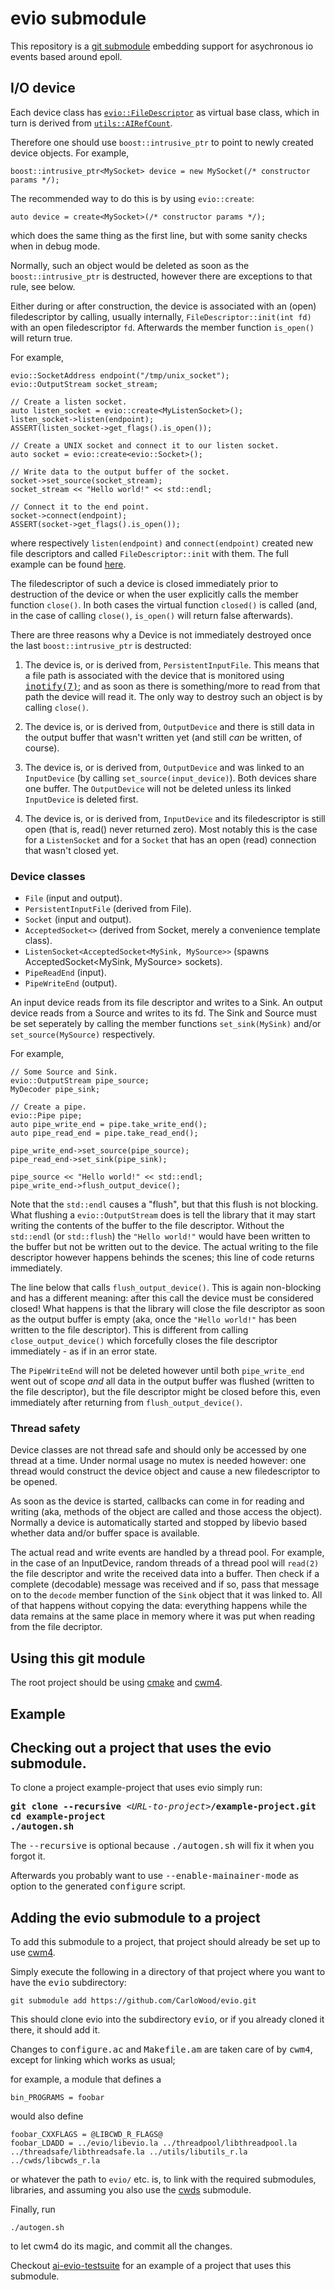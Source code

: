 # evio submodule

This repository is a [git submodule](https://git-scm.com/book/en/v2/Git-Tools-Submodules)
embedding support for asychronous io events based around epoll.

## I/O device

Each device class has [`evio::FileDescriptor`](Device.h) as virtual base class, which in turn is derived
from [`utils::AIRefCount`](https://github.com/CarloWood/ai-utils/blob/master/AIRefCount.h).

Therefore one should use `boost::intrusive_ptr` to point to newly created device objects. For example,

```
boost::intrusive_ptr<MySocket> device = new MySocket(/* constructor params */);
```

The recommended way to do this is by using `evio::create`:

```
auto device = create<MySocket>(/* constructor params */);
```

which does the same thing as the first line, but with some sanity checks when in debug mode.

Normally, such an object would be deleted as soon as the `boost::intrusive_ptr` is destructed,
however there are exceptions to that rule, see below.

Either during or after construction, the device is associated with an (open) filedescriptor
by calling, usually internally, `FileDescriptor::init(int fd)` with an open filedescriptor `fd`.
Afterwards the member function `is_open()` will return true.

For example,

```
evio::SocketAddress endpoint("/tmp/unix_socket");
evio::OutputStream socket_stream;

// Create a listen socket.
auto listen_socket = evio::create<MyListenSocket>();
listen_socket->listen(endpoint);
ASSERT(listen_socket->get_flags().is_open());

// Create a UNIX socket and connect it to our listen socket.
auto socket = evio::create<evio::Socket>();

// Write data to the output buffer of the socket.
socket->set_source(socket_stream);
socket_stream << "Hello world!" << std::endl;

// Connect it to the end point.
socket->connect(endpoint);
ASSERT(socket->get_flags().is_open());
```

where respectively `listen(endpoint)` and `connect(endpoint)` created new file descriptors and called `FileDescriptor::init` with them.
The full example can be found [here](https://github.com/CarloWood/ai-evio-testsuite/blob/master/src/unix_socket.cxx).

The filedescriptor of such a device is closed immediately prior to destruction of the device
or when the user explicitly calls the member function `close()`. In both cases the virtual
function `closed()` is called (and, in the case of calling `close()`, `is_open()` will return
false afterwards).

There are three reasons why a Device is not immediately destroyed once the last `boost::intrusive_ptr`
is destructed:

1. The device is, or is derived from, `PersistentInputFile`. This means that a file path is associated
   with the device that is monitored using [<tt>inotify(7)</tt>](http://man7.org/linux/man-pages/man7/inotify.7.html);
   and as soon as there is something/more to read from that path the device will read it.
   The only way to destroy such an object is by calling `close()`.

2. The device is, or is derived from, `OutputDevice` and there is still data in the output buffer that
   wasn't written yet (and still <em>can</em> be written, of course).

3. The device is, or is derived from, `OutputDevice` and was linked to an `InputDevice` (by calling `set_source(input_device)`).
   Both devices share one buffer. The `OutputDevice` will not be deleted unless its linked `InputDevice` is deleted first.

4. The device is, or is derived from, `InputDevice` and its filedescriptor is still open (that is,
   read() never returned zero). Most notably this is the case for a `ListenSocket` and for
   a `Socket` that has an open (read) connection that wasn't closed yet.

### Device classes

* `File` (input and output).
* `PersistentInputFile` (derived from File).
* `Socket` (input and output).
* `AcceptedSocket<>` (derived from Socket, merely a convenience template class).
* `ListenSocket<AcceptedSocket<MySink, MySource>>` (spawns AcceptedSocket<MySink, MySource> sockets).
* `PipeReadEnd` (input).
* `PipeWriteEnd` (output).

An input device reads from its file descriptor and writes to a Sink.
An output device reads from a Source and writes to its fd.
The Sink and Source must be set seperately by calling the member functions `set_sink(MySink)`
and/or `set_source(MySource)` respectively.

For example,

```
// Some Source and Sink.
evio::OutputStream pipe_source;
MyDecoder pipe_sink;

// Create a pipe.
evio::Pipe pipe;
auto pipe_write_end = pipe.take_write_end();
auto pipe_read_end = pipe.take_read_end();

pipe_write_end->set_source(pipe_source);
pipe_read_end->set_sink(pipe_sink);

pipe_source << "Hello world!" << std::endl;
pipe_write_end->flush_output_device();
```

Note that the `std::endl` causes a "flush", but that this flush is not blocking.
What flushing a `evio::OutputStream` does is tell the library that it may start
writing the contents of the buffer to the file descriptor. Without the `std::endl`
(or `std::flush`) the `"Hello world!"` would have been written to the buffer
but not be written out to the device. The actual writing to the file descriptor
however happens behinds the scenes; this line of code returns immediately.

The line below that calls `flush_output_device()`. This is again non-blocking
and has a different meaning: after this call the device must be considered
closed! What happens is that the library will close the file descriptor as soon
as the output buffer is empty (aka, once the `"Hello world!"` has been written
to the file descriptor). This is different from calling `close_output_device()`
which forcefully closes the file descriptor immediately - as if in an error state.

The `PipeWriteEnd` will not be deleted however until both `pipe_write_end`
went out of scope *and* all data in the output buffer was flushed (written to
the file descriptor), but the file descriptor might be closed before this,
even immediately after returning from `flush_output_device()`.

### Thread safety

Device classes are not thread safe and should only be accessed by
one thread at a time. Under normal usage no mutex is needed however:
one thread would construct the device object and cause a new filedescriptor
to be opened.

As soon as the device is started, callbacks can come in for reading and
writing (aka, methods of the object are called and those access the object).
Normally a device is automatically started and stopped by libevio based
whether data and/or buffer space is available.

The actual read and write events are handled by a thread pool.
For example, in the case of an InputDevice, random threads of a thread pool
will `read(2)` the file descriptor and write the received data into a
buffer. Then check if a complete (decodable) message was received and
if so, pass that message on to the `decode` member function of the `Sink`
object that it was linked to. All of that happens without copying the data:
everything happens while the data remains at the same place in memory
where it was put when reading from the file decriptor.

## Using this git module

The root project should be using
[cmake](https://cmake.org/overview/) and
[cwm4](https://github.com/CarloWood/cwm4).

## Example

## Checking out a project that uses the evio submodule.

To clone a project example-project that uses evio simply run:

<pre>
<b>git clone --recursive</b> &lt;<i>URL-to-project</i>&gt;<b>/example-project.git</b>
<b>cd example-project</b>
<b>./autogen.sh</b>
</pre>

The <tt>--recursive</tt> is optional because <tt>./autogen.sh</tt> will fix
it when you forgot it.

Afterwards you probably want to use <tt>--enable-mainainer-mode</tt>
as option to the generated <tt>configure</tt> script.

## Adding the evio submodule to a project

To add this submodule to a project, that project should already
be set up to use [cwm4](https://github.com/CarloWood/cwm4).

Simply execute the following in a directory of that project
where you want to have the <tt>evio</tt> subdirectory:

```
git submodule add https://github.com/CarloWood/evio.git
```

This should clone evio into the subdirectory <tt>evio</tt>, or
if you already cloned it there, it should add it.

Changes to <tt>configure.ac</tt> and <tt>Makefile.am</tt>
are taken care of by <tt>cwm4</tt>, except for linking
which works as usual;

for example, a module that defines a

```
bin_PROGRAMS = foobar
```

would also define

```
foobar_CXXFLAGS = @LIBCWD_R_FLAGS@
foobar_LDADD = ../evio/libevio.la ../threadpool/libthreadpool.la ../threadsafe/libthreadsafe.la ../utils/libutils_r.la ../cwds/libcwds_r.la
```

or whatever the path to `evio/` etc. is, to link with the required submodules,
libraries, and assuming you also use the [cwds](https://github.com/CarloWood/cwds) submodule.

Finally, run

```
./autogen.sh
```

to let cwm4 do its magic, and commit all the changes.

Checkout [ai-evio-testsuite](https://github.com/CarloWood/ai-evio-testsuite)
for an example of a project that uses this submodule.
